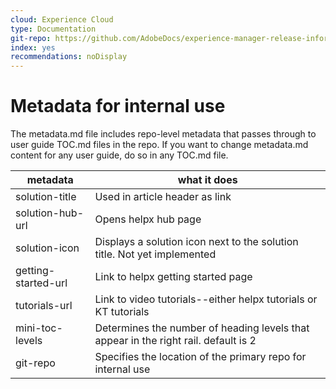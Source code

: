 ```yaml
---
cloud: Experience Cloud
type: Documentation
git-repo: https://github.com/AdobeDocs/experience-manager-release-information.en
index: yes
recommendations: noDisplay
---
```


# Metadata for internal use

The metadata.md file includes repo-level metadata that passes through to user guide TOC.md files in the repo. If you want to change metadata.md content for any user guide, do so in any TOC.md file.

| metadata | what it does |
|--- |--- |
| solution-title | Used in article header as link |
| solution-hub-url | Opens helpx hub page |
| solution-icon | Displays a solution icon next to the solution title. Not yet implemented |
| getting-started-url | Link to helpx getting started page |
| tutorials-url | Link to video tutorials--either helpx tutorials or KT tutorials |
| mini-toc-levels | Determines the number of heading levels that appear in the right rail. default is 2 |
| git-repo | Specifies the location of the primary repo for internal use |
